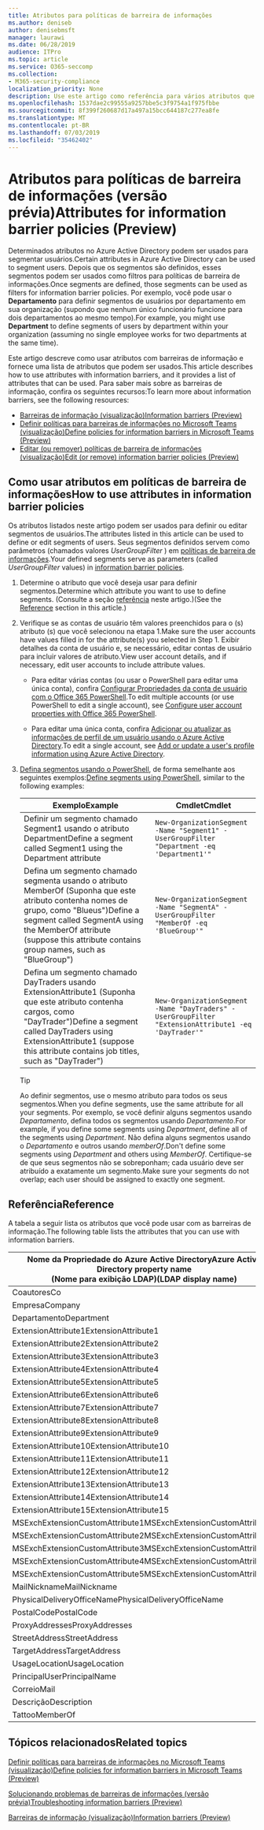 ```yaml
---
title: Atributos para políticas de barreira de informações
ms.author: deniseb
author: denisebmsft
manager: laurawi
ms.date: 06/28/2019
audience: ITPro
ms.topic: article
ms.service: O365-seccomp
ms.collection:
- M365-security-compliance
localization_priority: None
description: Use este artigo como referência para vários atributos que podem ser usados em políticas de barreira de informações.
ms.openlocfilehash: 1537dae2c99555a9257bbe5c3f9754a1f975fbbe
ms.sourcegitcommit: 8f399f260687d17a497a15bcc644187c277ea8fe
ms.translationtype: MT
ms.contentlocale: pt-BR
ms.lasthandoff: 07/03/2019
ms.locfileid: "35462402"
---
```

# <a name="attributes-for-information-barrier-policies-preview"></a><span data-ttu-id="a0ad8-103">Atributos para políticas de barreira de informações (versão prévia)</span><span class="sxs-lookup"><span data-stu-id="a0ad8-103">Attributes for information barrier policies (Preview)</span></span>

<span data-ttu-id="a0ad8-104">Determinados atributos no Azure Active Directory podem ser usados para segmentar usuários.</span><span class="sxs-lookup"><span data-stu-id="a0ad8-104">Certain attributes in Azure Active Directory can be used to segment users.</span></span> <span data-ttu-id="a0ad8-105">Depois que os segmentos são definidos, esses segmentos podem ser usados como filtros para políticas de barreira de informações.</span><span class="sxs-lookup"><span data-stu-id="a0ad8-105">Once segments are defined, those segments can be used as filters for information barrier policies.</span></span> <span data-ttu-id="a0ad8-106">Por exemplo, você pode usar o **Departamento** para definir segmentos de usuários por departamento em sua organização (supondo que nenhum único funcionário funcione para dois departamentos ao mesmo tempo).</span><span class="sxs-lookup"><span data-stu-id="a0ad8-106">For example, you might use **Department** to define segments of users by department within your organization (assuming no single employee works for two departments at the same time).</span></span> 

<span data-ttu-id="a0ad8-107">Este artigo descreve como usar atributos com barreiras de informação e fornece uma lista de atributos que podem ser usados.</span><span class="sxs-lookup"><span data-stu-id="a0ad8-107">This article describes how to use attributes with information barriers, and it provides a list of attributes that can be used.</span></span> <span data-ttu-id="a0ad8-108">Para saber mais sobre as barreiras de informação, confira os seguintes recursos:</span><span class="sxs-lookup"><span data-stu-id="a0ad8-108">To learn more about information barriers, see the following resources:</span></span>
- [<span data-ttu-id="a0ad8-109">Barreiras de informação (visualização)</span><span class="sxs-lookup"><span data-stu-id="a0ad8-109">Information barriers (Preview)</span></span>](information-barriers.md)
- [<span data-ttu-id="a0ad8-110">Definir políticas para barreiras de informações no Microsoft Teams (visualização)</span><span class="sxs-lookup"><span data-stu-id="a0ad8-110">Define policies for information barriers in Microsoft Teams (Preview)</span></span>](information-barriers-policies.md)
- [<span data-ttu-id="a0ad8-111">Editar (ou remover) políticas de barreira de informações (visualização)</span><span class="sxs-lookup"><span data-stu-id="a0ad8-111">Edit (or remove) information barrier policies (Preview)</span></span>](information-barriers-edit-segments-policies.md.md)

## <a name="how-to-use-attributes-in-information-barrier-policies"></a><span data-ttu-id="a0ad8-112">Como usar atributos em políticas de barreira de informações</span><span class="sxs-lookup"><span data-stu-id="a0ad8-112">How to use attributes in information barrier policies</span></span>

<span data-ttu-id="a0ad8-113">Os atributos listados neste artigo podem ser usados para definir ou editar segmentos de usuários.</span><span class="sxs-lookup"><span data-stu-id="a0ad8-113">The attributes listed in this article can be used to define or edit segments of users.</span></span> <span data-ttu-id="a0ad8-114">Seus segmentos definidos servem como parâmetros (chamados valores *UserGroupFilter* ) em [políticas de barreira de informações](information-barriers-policies.md).</span><span class="sxs-lookup"><span data-stu-id="a0ad8-114">Your defined segments serve as parameters (called *UserGroupFilter* values) in [information barrier policies](information-barriers-policies.md).</span></span>

1. <span data-ttu-id="a0ad8-115">Determine o atributo que você deseja usar para definir segmentos.</span><span class="sxs-lookup"><span data-stu-id="a0ad8-115">Determine which attribute you want to use to define segments.</span></span> <span data-ttu-id="a0ad8-116">(Consulte a seção [referência](#reference) neste artigo.)</span><span class="sxs-lookup"><span data-stu-id="a0ad8-116">(See the [Reference](#reference) section in this article.)</span></span>

2. <span data-ttu-id="a0ad8-117">Verifique se as contas de usuário têm valores preenchidos para o (s) atributo (s) que você selecionou na etapa 1.</span><span class="sxs-lookup"><span data-stu-id="a0ad8-117">Make sure the user accounts have values filled in for the attribute(s) you selected in Step 1.</span></span> <span data-ttu-id="a0ad8-118">Exibir detalhes da conta de usuário e, se necessário, editar contas de usuário para incluir valores de atributo.</span><span class="sxs-lookup"><span data-stu-id="a0ad8-118">View user account details, and if necessary, edit user accounts to include attribute values.</span></span> 

    - <span data-ttu-id="a0ad8-119">Para editar várias contas (ou usar o PowerShell para editar uma única conta), confira [Configurar Propriedades da conta de usuário com o Office 365 PowerShell](https://docs.microsoft.com/office365/enterprise/powershell/configure-user-account-properties-with-office-365-powershell).</span><span class="sxs-lookup"><span data-stu-id="a0ad8-119">To edit multiple accounts (or use PowerShell to edit a single account), see [Configure user account properties with Office 365 PowerShell](https://docs.microsoft.com/office365/enterprise/powershell/configure-user-account-properties-with-office-365-powershell).</span></span>

    - <span data-ttu-id="a0ad8-120">Para editar uma única conta, confira [Adicionar ou atualizar as informações de perfil de um usuário usando o Azure Active Directory](https://docs.microsoft.com/azure/active-directory/fundamentals/active-directory-users-profile-azure-portal).</span><span class="sxs-lookup"><span data-stu-id="a0ad8-120">To edit a single account, see [Add or update a user's profile information using Azure Active Directory](https://docs.microsoft.com/azure/active-directory/fundamentals/active-directory-users-profile-azure-portal).</span></span>

3. <span data-ttu-id="a0ad8-121">[Defina segmentos usando o PowerShell](information-barriers-policies.md#define-segments-using-powershell), de forma semelhante aos seguintes exemplos:</span><span class="sxs-lookup"><span data-stu-id="a0ad8-121">[Define segments using PowerShell](information-barriers-policies.md#define-segments-using-powershell), similar to the following examples:</span></span>

    |<span data-ttu-id="a0ad8-122">Exemplo</span><span class="sxs-lookup"><span data-stu-id="a0ad8-122">Example</span></span>  |<span data-ttu-id="a0ad8-123">Cmdlet</span><span class="sxs-lookup"><span data-stu-id="a0ad8-123">Cmdlet</span></span>  |
    |---------|---------|
    |<span data-ttu-id="a0ad8-124">Definir um segmento chamado Segment1 usando o atributo Department</span><span class="sxs-lookup"><span data-stu-id="a0ad8-124">Define a segment called Segment1 using the Department attribute</span></span>     | `New-OrganizationSegment -Name "Segment1" -UserGroupFilter "Department -eq 'Department1'"`        |
    |<span data-ttu-id="a0ad8-125">Defina um segmento chamado segmenta usando o atributo MemberOf (Suponha que este atributo contenha nomes de grupo, como "Blueus")</span><span class="sxs-lookup"><span data-stu-id="a0ad8-125">Define a segment called SegmentA using the MemberOf attribute (suppose this attribute contains group names, such as "BlueGroup")</span></span>     | `New-OrganizationSegment -Name "SegmentA" -UserGroupFilter "MemberOf -eq 'BlueGroup'"`        |
    |<span data-ttu-id="a0ad8-126">Defina um segmento chamado DayTraders usando ExtensionAttribute1 (Suponha que este atributo contenha cargos, como "DayTrader")</span><span class="sxs-lookup"><span data-stu-id="a0ad8-126">Define a segment called DayTraders using ExtensionAttribute1 (suppose this attribute contains job titles, such as "DayTrader")</span></span>|`New-OrganizationSegment -Name "DayTraders" -UserGroupFilter "ExtensionAttribute1 -eq 'DayTrader'"` |

    > [!TIP]
    > <span data-ttu-id="a0ad8-127">Ao definir segmentos, use o mesmo atributo para todos os seus segmentos.</span><span class="sxs-lookup"><span data-stu-id="a0ad8-127">When you define segments, use the same attribute for all your segments.</span></span> <span data-ttu-id="a0ad8-128">Por exemplo, se você definir alguns segmentos usando *Departamento*, defina todos os segmentos usando *Departamento*.</span><span class="sxs-lookup"><span data-stu-id="a0ad8-128">For example, if you define some segments using *Department*, define all of the segments using *Department*.</span></span> <span data-ttu-id="a0ad8-129">Não defina alguns segmentos usando o *Departamento* e outros usando *memberOf*.</span><span class="sxs-lookup"><span data-stu-id="a0ad8-129">Don't define some segments using *Department* and others using *MemberOf*.</span></span> <span data-ttu-id="a0ad8-130">Certifique-se de que seus segmentos não se sobreponham; cada usuário deve ser atribuído a exatamente um segmento.</span><span class="sxs-lookup"><span data-stu-id="a0ad8-130">Make sure your segments do not overlap; each user should be assigned to exactly one segment.</span></span> 

## <a name="reference"></a><span data-ttu-id="a0ad8-131">Referência</span><span class="sxs-lookup"><span data-stu-id="a0ad8-131">Reference</span></span>

<span data-ttu-id="a0ad8-132">A tabela a seguir lista os atributos que você pode usar com as barreiras de informação.</span><span class="sxs-lookup"><span data-stu-id="a0ad8-132">The following table lists the attributes that you can use with information barriers.</span></span>

|<span data-ttu-id="a0ad8-133">Nome da Propriedade do Azure Active Directory</span><span class="sxs-lookup"><span data-stu-id="a0ad8-133">Azure Active Directory property name</span></span><br/><span data-ttu-id="a0ad8-134">(Nome para exibição LDAP)</span><span class="sxs-lookup"><span data-stu-id="a0ad8-134">(LDAP display name)</span></span>  |<span data-ttu-id="a0ad8-135">Nome da Propriedade do Exchange</span><span class="sxs-lookup"><span data-stu-id="a0ad8-135">Exchange property name</span></span>  |
|---------|---------|
|<span data-ttu-id="a0ad8-136">Coautores</span><span class="sxs-lookup"><span data-stu-id="a0ad8-136">Co</span></span>       | <span data-ttu-id="a0ad8-137">Coautores</span><span class="sxs-lookup"><span data-stu-id="a0ad8-137">Co</span></span>        |
|<span data-ttu-id="a0ad8-138">Empresa</span><span class="sxs-lookup"><span data-stu-id="a0ad8-138">Company</span></span>     |<span data-ttu-id="a0ad8-139">Empresa</span><span class="sxs-lookup"><span data-stu-id="a0ad8-139">Company</span></span>         |
|<span data-ttu-id="a0ad8-140">Departamento</span><span class="sxs-lookup"><span data-stu-id="a0ad8-140">Department</span></span>     |<span data-ttu-id="a0ad8-141">Departamento</span><span class="sxs-lookup"><span data-stu-id="a0ad8-141">Department</span></span>         |
|<span data-ttu-id="a0ad8-142">ExtensionAttribute1</span><span class="sxs-lookup"><span data-stu-id="a0ad8-142">ExtensionAttribute1</span></span> |<span data-ttu-id="a0ad8-143">CustomAttribute1</span><span class="sxs-lookup"><span data-stu-id="a0ad8-143">CustomAttribute1</span></span>  |
|<span data-ttu-id="a0ad8-144">ExtensionAttribute2</span><span class="sxs-lookup"><span data-stu-id="a0ad8-144">ExtensionAttribute2</span></span> |<span data-ttu-id="a0ad8-145">CustomAttribute2</span><span class="sxs-lookup"><span data-stu-id="a0ad8-145">CustomAttribute2</span></span>  |
|<span data-ttu-id="a0ad8-146">ExtensionAttribute3</span><span class="sxs-lookup"><span data-stu-id="a0ad8-146">ExtensionAttribute3</span></span> |<span data-ttu-id="a0ad8-147">CustomAttribute3</span><span class="sxs-lookup"><span data-stu-id="a0ad8-147">CustomAttribute3</span></span>  |
|<span data-ttu-id="a0ad8-148">ExtensionAttribute4</span><span class="sxs-lookup"><span data-stu-id="a0ad8-148">ExtensionAttribute4</span></span> |<span data-ttu-id="a0ad8-149">CustomAttribute4</span><span class="sxs-lookup"><span data-stu-id="a0ad8-149">CustomAttribute4</span></span>  |
|<span data-ttu-id="a0ad8-150">ExtensionAttribute5</span><span class="sxs-lookup"><span data-stu-id="a0ad8-150">ExtensionAttribute5</span></span> |<span data-ttu-id="a0ad8-151">CustomAttribute5</span><span class="sxs-lookup"><span data-stu-id="a0ad8-151">CustomAttribute5</span></span>  |
|<span data-ttu-id="a0ad8-152">ExtensionAttribute6</span><span class="sxs-lookup"><span data-stu-id="a0ad8-152">ExtensionAttribute6</span></span> |<span data-ttu-id="a0ad8-153">CustomAttribute6</span><span class="sxs-lookup"><span data-stu-id="a0ad8-153">CustomAttribute6</span></span>  |
|<span data-ttu-id="a0ad8-154">ExtensionAttribute7</span><span class="sxs-lookup"><span data-stu-id="a0ad8-154">ExtensionAttribute7</span></span> |<span data-ttu-id="a0ad8-155">CustomAttribute7</span><span class="sxs-lookup"><span data-stu-id="a0ad8-155">CustomAttribute7</span></span>  |
|<span data-ttu-id="a0ad8-156">ExtensionAttribute8</span><span class="sxs-lookup"><span data-stu-id="a0ad8-156">ExtensionAttribute8</span></span> |<span data-ttu-id="a0ad8-157">CustomAttribute8</span><span class="sxs-lookup"><span data-stu-id="a0ad8-157">CustomAttribute8</span></span>  |
|<span data-ttu-id="a0ad8-158">ExtensionAttribute9</span><span class="sxs-lookup"><span data-stu-id="a0ad8-158">ExtensionAttribute9</span></span> |<span data-ttu-id="a0ad8-159">CustomAttribute9</span><span class="sxs-lookup"><span data-stu-id="a0ad8-159">CustomAttribute9</span></span>  |
|<span data-ttu-id="a0ad8-160">ExtensionAttribute10</span><span class="sxs-lookup"><span data-stu-id="a0ad8-160">ExtensionAttribute10</span></span> |<span data-ttu-id="a0ad8-161">CustomAttribute10</span><span class="sxs-lookup"><span data-stu-id="a0ad8-161">CustomAttribute10</span></span>  |
|<span data-ttu-id="a0ad8-162">ExtensionAttribute11</span><span class="sxs-lookup"><span data-stu-id="a0ad8-162">ExtensionAttribute11</span></span> |<span data-ttu-id="a0ad8-163">CustomAttribute11</span><span class="sxs-lookup"><span data-stu-id="a0ad8-163">CustomAttribute11</span></span>  |
|<span data-ttu-id="a0ad8-164">ExtensionAttribute12</span><span class="sxs-lookup"><span data-stu-id="a0ad8-164">ExtensionAttribute12</span></span> |<span data-ttu-id="a0ad8-165">CustomAttribute12</span><span class="sxs-lookup"><span data-stu-id="a0ad8-165">CustomAttribute12</span></span>  |
|<span data-ttu-id="a0ad8-166">ExtensionAttribute13</span><span class="sxs-lookup"><span data-stu-id="a0ad8-166">ExtensionAttribute13</span></span> |<span data-ttu-id="a0ad8-167">CustomAttribute13</span><span class="sxs-lookup"><span data-stu-id="a0ad8-167">CustomAttribute13</span></span>  |
|<span data-ttu-id="a0ad8-168">ExtensionAttribute14</span><span class="sxs-lookup"><span data-stu-id="a0ad8-168">ExtensionAttribute14</span></span> |<span data-ttu-id="a0ad8-169">CustomAttribute14</span><span class="sxs-lookup"><span data-stu-id="a0ad8-169">CustomAttribute14</span></span>  |
|<span data-ttu-id="a0ad8-170">ExtensionAttribute15</span><span class="sxs-lookup"><span data-stu-id="a0ad8-170">ExtensionAttribute15</span></span> |<span data-ttu-id="a0ad8-171">CustomAttribute15</span><span class="sxs-lookup"><span data-stu-id="a0ad8-171">CustomAttribute15</span></span>  |
|<span data-ttu-id="a0ad8-172">MSExchExtensionCustomAttribute1</span><span class="sxs-lookup"><span data-stu-id="a0ad8-172">MSExchExtensionCustomAttribute1</span></span> |<span data-ttu-id="a0ad8-173">ExtensionCustomAttribute1</span><span class="sxs-lookup"><span data-stu-id="a0ad8-173">ExtensionCustomAttribute1</span></span> |
|<span data-ttu-id="a0ad8-174">MSExchExtensionCustomAttribute2</span><span class="sxs-lookup"><span data-stu-id="a0ad8-174">MSExchExtensionCustomAttribute2</span></span> |<span data-ttu-id="a0ad8-175">ExtensionCustomAttribute2</span><span class="sxs-lookup"><span data-stu-id="a0ad8-175">ExtensionCustomAttribute2</span></span> |
|<span data-ttu-id="a0ad8-176">MSExchExtensionCustomAttribute3</span><span class="sxs-lookup"><span data-stu-id="a0ad8-176">MSExchExtensionCustomAttribute3</span></span> |<span data-ttu-id="a0ad8-177">ExtensionCustomAttribute3</span><span class="sxs-lookup"><span data-stu-id="a0ad8-177">ExtensionCustomAttribute3</span></span> |
|<span data-ttu-id="a0ad8-178">MSExchExtensionCustomAttribute4</span><span class="sxs-lookup"><span data-stu-id="a0ad8-178">MSExchExtensionCustomAttribute4</span></span> |<span data-ttu-id="a0ad8-179">ExtensionCustomAttribute4</span><span class="sxs-lookup"><span data-stu-id="a0ad8-179">ExtensionCustomAttribute4</span></span> |
|<span data-ttu-id="a0ad8-180">MSExchExtensionCustomAttribute5</span><span class="sxs-lookup"><span data-stu-id="a0ad8-180">MSExchExtensionCustomAttribute5</span></span> |<span data-ttu-id="a0ad8-181">ExtensionCustomAttribute5</span><span class="sxs-lookup"><span data-stu-id="a0ad8-181">ExtensionCustomAttribute5</span></span> |
|<span data-ttu-id="a0ad8-182">MailNickname</span><span class="sxs-lookup"><span data-stu-id="a0ad8-182">MailNickname</span></span> |<span data-ttu-id="a0ad8-183">Alias</span><span class="sxs-lookup"><span data-stu-id="a0ad8-183">Alias</span></span> |
|<span data-ttu-id="a0ad8-184">PhysicalDeliveryOfficeName</span><span class="sxs-lookup"><span data-stu-id="a0ad8-184">PhysicalDeliveryOfficeName</span></span> |<span data-ttu-id="a0ad8-185">Office</span><span class="sxs-lookup"><span data-stu-id="a0ad8-185">Office</span></span> |
|<span data-ttu-id="a0ad8-186">PostalCode</span><span class="sxs-lookup"><span data-stu-id="a0ad8-186">PostalCode</span></span> |<span data-ttu-id="a0ad8-187">PostalCode</span><span class="sxs-lookup"><span data-stu-id="a0ad8-187">PostalCode</span></span> |
|<span data-ttu-id="a0ad8-188">ProxyAddresses</span><span class="sxs-lookup"><span data-stu-id="a0ad8-188">ProxyAddresses</span></span> |<span data-ttu-id="a0ad8-189">EndereçosEmail</span><span class="sxs-lookup"><span data-stu-id="a0ad8-189">EmailAddresses</span></span> |
|<span data-ttu-id="a0ad8-190">StreetAddress</span><span class="sxs-lookup"><span data-stu-id="a0ad8-190">StreetAddress</span></span> |<span data-ttu-id="a0ad8-191">StreetAddress</span><span class="sxs-lookup"><span data-stu-id="a0ad8-191">StreetAddress</span></span> |
|<span data-ttu-id="a0ad8-192">TargetAddress</span><span class="sxs-lookup"><span data-stu-id="a0ad8-192">TargetAddress</span></span> |<span data-ttu-id="a0ad8-193">ExternalEmailAddress</span><span class="sxs-lookup"><span data-stu-id="a0ad8-193">ExternalEmailAddress</span></span> |
|<span data-ttu-id="a0ad8-194">UsageLocation</span><span class="sxs-lookup"><span data-stu-id="a0ad8-194">UsageLocation</span></span> |<span data-ttu-id="a0ad8-195">UsageLocation</span><span class="sxs-lookup"><span data-stu-id="a0ad8-195">UsageLocation</span></span> |
|<span data-ttu-id="a0ad8-196">Principal</span><span class="sxs-lookup"><span data-stu-id="a0ad8-196">UserPrincipalName</span></span>  |<span data-ttu-id="a0ad8-197">Principal</span><span class="sxs-lookup"><span data-stu-id="a0ad8-197">UserPrincipalName</span></span>  |
|<span data-ttu-id="a0ad8-198">Correio</span><span class="sxs-lookup"><span data-stu-id="a0ad8-198">Mail</span></span>   |<span data-ttu-id="a0ad8-199">WindowsEmailAddress</span><span class="sxs-lookup"><span data-stu-id="a0ad8-199">WindowsEmailAddress</span></span>    |
|<span data-ttu-id="a0ad8-200">Descrição</span><span class="sxs-lookup"><span data-stu-id="a0ad8-200">Description</span></span>    |<span data-ttu-id="a0ad8-201">Descrição</span><span class="sxs-lookup"><span data-stu-id="a0ad8-201">Description</span></span>    |
|<span data-ttu-id="a0ad8-202">Tattoo</span><span class="sxs-lookup"><span data-stu-id="a0ad8-202">MemberOf</span></span>   |<span data-ttu-id="a0ad8-203">MemberOfGroup</span><span class="sxs-lookup"><span data-stu-id="a0ad8-203">MemberOfGroup</span></span>  |

## <a name="related-topics"></a><span data-ttu-id="a0ad8-204">Tópicos relacionados</span><span class="sxs-lookup"><span data-stu-id="a0ad8-204">Related topics</span></span>

[<span data-ttu-id="a0ad8-205">Definir políticas para barreiras de informações no Microsoft Teams (visualização)</span><span class="sxs-lookup"><span data-stu-id="a0ad8-205">Define policies for information barriers in Microsoft Teams (Preview)</span></span>](information-barriers-policies.md)

[<span data-ttu-id="a0ad8-206">Solucionando problemas de barreiras de informações (versão prévia)</span><span class="sxs-lookup"><span data-stu-id="a0ad8-206">Troubleshooting information barriers (Preview)</span></span>](information-barriers-troubleshooting.md)

[<span data-ttu-id="a0ad8-207">Barreiras de informação (visualização)</span><span class="sxs-lookup"><span data-stu-id="a0ad8-207">Information barriers (Preview)</span></span>](information-barriers.md)



